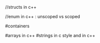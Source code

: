 //structs in c++

//enum in c++ : unscoped vs scoped

#containers

#arrays in c++
#strings in c style and in c++
